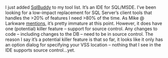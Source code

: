 I just added [SqlBuddy](http://sqlbuddy.sourceforge.net/) to my tool
list. It’s an IDE for SQL/MSDE. I’ve been looking for a low-impact
replacement for SQL Server’s client tools that handles the \>20% of
features I need \>80% of the time. As Mike @ Larkware
[mentions](http://www.larkware.com/Articles/TheDailyGrind77.html), it’s
pretty immature at this point. However, it does have one (potential)
killer feature – support for source control. Any changes to code –
including changes to the DB – need to be in source control. The reason I
say it’s a potential killer feature is that so far, it looks like it
only has an option dialog for specifying your VSS location – nothing
that I see in the IDE supports source control…yet.
